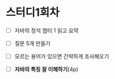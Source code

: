 # 스터디1회차

- [ ] 자바의 정석 챕터 1 읽고 요약

- [ ] 질문 5개 만들기

- [ ] 모르는 용어가 있으면 간략하게 조사해오기

- [ ] **자바의 특징 잘 이해하기**(4p)

  

